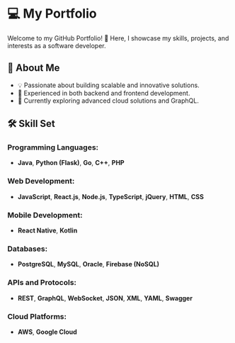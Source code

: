 # 💻 My Portfolio

Welcome to my GitHub Portfolio! 👋 Here, I showcase my skills, projects, and interests as a software developer.

## 🚀 About Me
- 💡 Passionate about building scalable and innovative solutions.
- 🔧 Experienced in both backend and frontend development.
- 🌱 Currently exploring advanced cloud solutions and GraphQL.

## 🛠️ Skill Set
### Programming Languages:
- **Java**, **Python (Flask)**, **Go**, **C++**, **PHP**

### Web Development:
- **JavaScript**, **React.js**, **Node.js**, **TypeScript**, **jQuery**, **HTML**, **CSS**

### Mobile Development:
- **React Native**, **Kotlin**

### Databases:
- **PostgreSQL**, **MySQL**, **Oracle**, **Firebase (NoSQL)**

### APIs and Protocols:
- **REST**, **GraphQL**, **WebSocket**, **JSON**, **XML**, **YAML**, **Swagger**

### Cloud Platforms:
- **AWS**, **Google Cloud**
